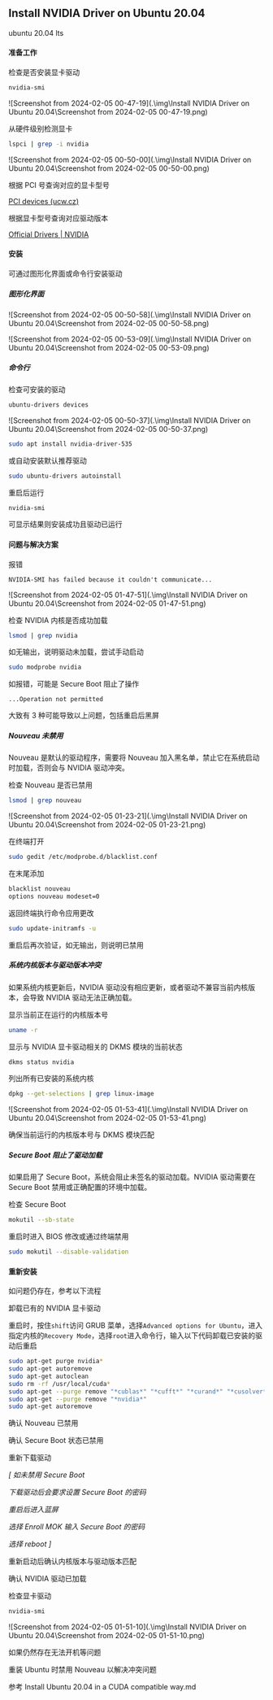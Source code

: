 ## Install NVIDIA Driver on Ubuntu 20.04

ubuntu 20.04 lts

#### 准备工作

检查是否安装显卡驱动

```bash
nvidia-smi
```

![Screenshot from 2024-02-05 00-47-19](.\img\Install NVIDIA Driver on Ubuntu 20.04\Screenshot from 2024-02-05 00-47-19.png)

从硬件级别检测显卡

```bash
lspci | grep -i nvidia
```

![Screenshot from 2024-02-05 00-50-00](.\img\Install NVIDIA Driver on Ubuntu 20.04\Screenshot from 2024-02-05 00-50-00.png)

根据 PCI 号查询对应的显卡型号

[PCI devices (ucw.cz)](https://admin.pci-ids.ucw.cz//mods/PC/10de?action=help?help=pci)

根据显卡型号查询对应驱动版本

[Official Drivers | NVIDIA](https://www.nvidia.com/Download/index.aspx)

#### 安装

可通过图形化界面或命令行安装驱动

##### 图形化界面

![Screenshot from 2024-02-05 00-50-58](.\img\Install NVIDIA Driver on Ubuntu 20.04\Screenshot from 2024-02-05 00-50-58.png)

![Screenshot from 2024-02-05 00-53-09](.\img\Install NVIDIA Driver on Ubuntu 20.04\Screenshot from 2024-02-05 00-53-09.png)

##### 命令行

检查可安装的驱动

```bash
ubuntu-drivers devices
```

![Screenshot from 2024-02-05 00-50-37](.\img\Install NVIDIA Driver on Ubuntu 20.04\Screenshot from 2024-02-05 00-50-37.png)

```bash
sudo apt install nvidia-driver-535
```

或自动安装默认推荐驱动

```bash
sudo ubuntu-drivers autoinstall
```

重启后运行

```bash
nvidia-smi
```

可显示结果则安装成功且驱动已运行



#### 问题与解决方案

报错

```
NVIDIA-SMI has failed because it couldn't communicate...
```

![Screenshot from 2024-02-05 01-47-51](.\img\Install NVIDIA Driver on Ubuntu 20.04\Screenshot from 2024-02-05 01-47-51.png)

检查 NVIDIA 内核是否成功加载

```bash
lsmod | grep nvidia
```

如无输出，说明驱动未加载，尝试手动启动

```bash
sudo modprobe nvidia
```

如报错，可能是 Secure Boot 阻止了操作

```
...Operation not permitted
```



大致有 3 种可能导致以上问题，包括重启后黑屏



##### Nouveau 未禁用

Nouveau 是默认的驱动程序，需要将 Nouveau 加入黑名单，禁止它在系统启动时加载，否则会与 NVIDIA 驱动冲突。

检查 Nouveau 是否已禁用

```bash
lsmod | grep nouveau
```

![Screenshot from 2024-02-05 01-23-21](.\img\Install NVIDIA Driver on Ubuntu 20.04\Screenshot from 2024-02-05 01-23-21.png)

在终端打开

```bash
sudo gedit /etc/modprobe.d/blacklist.conf
```

在末尾添加

```bash
blacklist nouveau
options nouveau modeset=0
```

返回终端执行命令应用更改

```bash
sudo update-initramfs -u
```

重启后再次验证，如无输出，则说明已禁用



##### 系统内核版本与驱动版本冲突

如果系统内核更新后，NVIDIA 驱动没有相应更新，或者驱动不兼容当前内核版本，会导致 NVIDIA 驱动无法正确加载。

显示当前正在运行的内核版本号

```bash
uname -r
```

显示与 NVIDIA 显卡驱动相关的 DKMS 模块的当前状态

```bash
dkms status nvidia
```

列出所有已安装的系统内核

```bash
dpkg --get-selections | grep linux-image 
```

![Screenshot from 2024-02-05 01-53-41](.\img\Install NVIDIA Driver on Ubuntu 20.04\Screenshot from 2024-02-05 01-53-41.png)

确保当前运行的内核版本号与 DKMS 模块匹配



##### Secure Boot 阻止了驱动加载

如果启用了 Secure Boot，系统会阻止未签名的驱动加载。NVIDIA 驱动需要在 Secure Boot 禁用或正确配置的环境中加载。

检查 Secure Boot

```bash
mokutil --sb-state 
```

重启时进入 BIOS 修改或通过终端禁用

```bash
sudo mokutil --disable-validation
```



#### 重新安装

如问题仍存在，参考以下流程

卸载已有的 NVIDIA 显卡驱动

重启时，按住`shift`访问 GRUB 菜单，选择`Advanced options for Ubuntu`，进入指定内核的`Recovery Mode`，选择`root`进入命令行，输入以下代码卸载已安装的驱动后重启

```bash
sudo apt-get purge nvidia*
sudo apt-get autoremove
sudo apt-get autoclean
sudo rm -rf /usr/local/cuda*
sudo apt-get --purge remove "*cublas*" "*cufft*" "*curand*" "*cusolver*" "*cusparse*" "*npp*" "*nvjpeg*" "cuda*" "nsight*"
sudo apt-get --purge remove "*nvidia*"
sudo apt-get autoremove
```

确认 Nouveau 已禁用

确认 Secure Boot 状态已禁用

重新下载驱动

*[ 如未禁用 Secure Boot*

*下载驱动后会要求设置 Secure Boot 的密码*

*重启后进入蓝屏*

*选择 Enroll MOK 输入 Secure Boot 的密码*

*选择 reboot ]*

重新启动后确认内核版本与驱动版本匹配

确认 NVIDIA 驱动已加载

检查显卡驱动

```bash
nvidia-smi
```

![Screenshot from 2024-02-05 01-51-10](.\img\Install NVIDIA Driver on Ubuntu 20.04\Screenshot from 2024-02-05 01-51-10.png)



如果仍然存在无法开机等问题

重装 Ubuntu 时禁用 Nouveau 以解决冲突问题

参考 Install Ubuntu 20.04 in a CUDA compatible way.md

